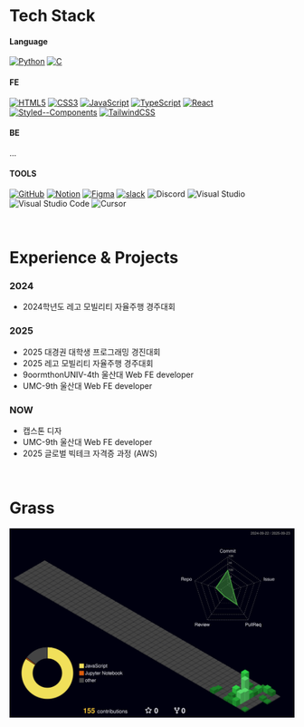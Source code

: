 
# Tech Stack

#### Language
[![Python](https://img.shields.io/badge/Python-3776AB.svg?&style=for-the-badge&logo=python&logoColor=white)]()
[![C](https://img.shields.io/badge/C-A8B9CC.svg?&style=for-the-badge&logo=c&logoColor=black)]()

#### FE
[![HTML5](https://img.shields.io/badge/HTML5-E34F26.svg?&style=for-the-badge&logo=html5&logoColor=white)]()
[![CSS3](https://img.shields.io/badge/CSS3-1572B6.svg?&style=for-the-badge&logo=css3&logoColor=white)]()
[![JavaScript](https://img.shields.io/badge/JavaScript-F7DF1E.svg?&style=for-the-badge&logo=javascript&logoColor=black)]()
[![TypeScript](https://img.shields.io/badge/TypeScript-3178C6.svg?&style=for-the-badge&logo=typescript&logoColor=white)]()
[![React](https://img.shields.io/badge/React-61DAFB.svg?&style=for-the-badge&logo=react&logoColor=black)]()
[![Styled--Components](https://img.shields.io/badge/Styled--Components-DB7093.svg?&style=for-the-badge&logo=styled-components&logoColor=white)]()
[![TailwindCSS](https://img.shields.io/badge/TailwindCSS-06B6D4.svg?&style=for-the-badge&logo=tailwindcss&logoColor=white)]()

#### BE
...

#### TOOLS
[![GitHub](https://img.shields.io/badge/GitHub-181717.svg?&style=for-the-badge&logo=github&logoColor=white)]()
[![Notion](https://img.shields.io/badge/Notion-000000.svg?&style=for-the-badge&logo=notion&logoColor=white)]()
[![Figma](https://img.shields.io/badge/Figma-F24E1E.svg?&style=for-the-badge&logo=figma&logoColor=white)]()
[![slack](https://img.shields.io/badge/slack-4A154B.svg?&style=for-the-badge&logo=slack&logoColor=white)]()
![Discord](https://img.shields.io/badge/discord-%237289DA.svg?style=for-the-badge&logo=discord&logoColor=white)
![Visual Studio](https://img.shields.io/badge/Visual%20Studio-5C2D91.svg?style=for-the-badge&logo=visual-studio&logoColor=white)
![Visual Studio Code](https://img.shields.io/badge/Visual%20Studio%20Code-0078d7.svg?style=for-the-badge&logo=visual-studio-code&logoColor=white)
![Cursor](https://img.shields.io/badge/Cursor-000000.svg?style=for-the-badge&logo=Cursor&logoColor=white)

<br>

# Experience & Projects
### 2024
- 2024학년도 레고 모빌리티 자율주행 경주대회
### 2025
- 2025 대경권 대학생 프로그래밍 경진대회
- 2025 레고 모빌리티 자율주행 경주대회
- 9oormthonUNIV-4th 울산대 Web FE developer
- UMC-9th 울산대 Web FE developer
### NOW
- 캡스톤 디자
- UMC-9th 울산대 Web FE developer
- 2025 글로벌 빅테크 자격증 과정 (AWS)
<br>

# Grass
![3D Profile](./profile-3d-contrib/profile-night-green.svg)

